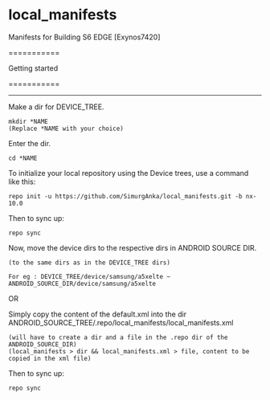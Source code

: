 # local_manifests
Manifests 
for 
Building S6 EDGE
[Exynos7420]
 
===========
 
Getting started
 
===========
 
---------------
 
Make a dir for DEVICE_TREE.
```
mkdir *NAME      
(Replace *NAME with your choice)
```
Enter the dir.
```
cd *NAME
```
To initialize your local repository using the Device trees, use a command like this:
```
repo init -u https://github.com/SimurgAnka/local_manifests.git -b nx-10.0
```
Then to sync up:
```
repo sync
```
Now, move the device dirs to the respective dirs in ANDROID SOURCE DIR.
```
(to the same dirs as in the DEVICE_TREE dirs)
 
For eg : DEVICE_TREE/device/samsung/a5xelte ~ ANDROID_SOURCE_DIR/device/samsung/a5xelte
```
 
OR 
 
Simply copy the content of the default.xml into the dir ANDROID_SOURCE_TREE/.repo/local_manifests/local_manifests.xml
```
(will have to create a dir and a file in the .repo dir of the ANDROID_SOURCE_DIR)
(local_manifests > dir && local_manifests.xml > file, content to be copied in the xml file)
```
Then to sync up:
```
repo sync
```
 
